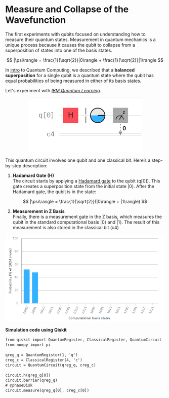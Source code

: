 # Measure and Collapse of the Wavefunction

The first experiments with qubits focused on understanding how to measure their quantum states. Measurement in quantum mechanics is a unique process because it causes the qubit to collapse from a superposition of states into one of the basis states.

$$
|\psi\rangle = \frac{1}{\sqrt{2}}|0\rangle + \frac{1}{\sqrt{2}}|1\rangle
$$

In [intro](https://github.com/mariocuomo/QuantumComputing101/edit/main/intro/README.md) to Quantum Computing, we described that a **balanced superposition** for a single qubit is a quantum state where the qubit has equal probabilities of being measured in either of its basis states.

Let's experiment with [_IBM Quantum Learning_](https://quantum.ibm.com/).

<div align="center">
  <img src="https://github.com/mariocuomo/QuantumComputing101/blob/main/img/balancedsuperposition-measure.png">
</div>

This quantum circuit involves one qubit and one classical bit. Here’s a step-by-step description:

1. **Hadamard Gate (H)** <br>
The circuit starts by applying a [Hadamard gate](https://github.com/mariocuomo/QuantumComputing101/tree/main/operators/Hadamard) to the qubit (q[0]). This gate creates a superposition state from the initial state <mi>|0</mi><mo stretchy="false">⟩</mo>. After the Hadamard gate, the qubit is in the state:

$$
|\psi\rangle = \frac{1}{\sqrt{2}}(|0\rangle + |1\rangle)
$$

2. **Measurement in Z Basis** <br>
Finally, there is a measurement gate in the Z basis, which measures the qubit in the standard computational basis <mi>|0</mi><mo stretchy="false">⟩</mo> and <mi>|1</mi><mo stretchy="false">⟩</mo>. The result of this measurement is also stored in the classical bit (c4)


<div align="center">
  <img src="https://github.com/mariocuomo/QuantumComputing101/blob/main/img/balancedsuperposition-measureprob.png" width="800">
</div>



**Simulation code using Qiskit**

```Qiskit
from qiskit import QuantumRegister, ClassicalRegister, QuantumCircuit
from numpy import pi

qreg_q = QuantumRegister(1, 'q')
creg_c = ClassicalRegister(4, 'c')
circuit = QuantumCircuit(qreg_q, creg_c)

circuit.h(qreg_q[0])
circuit.barrier(qreg_q)
# @phaseDisk
circuit.measure(qreg_q[0], creg_c[0])
```

